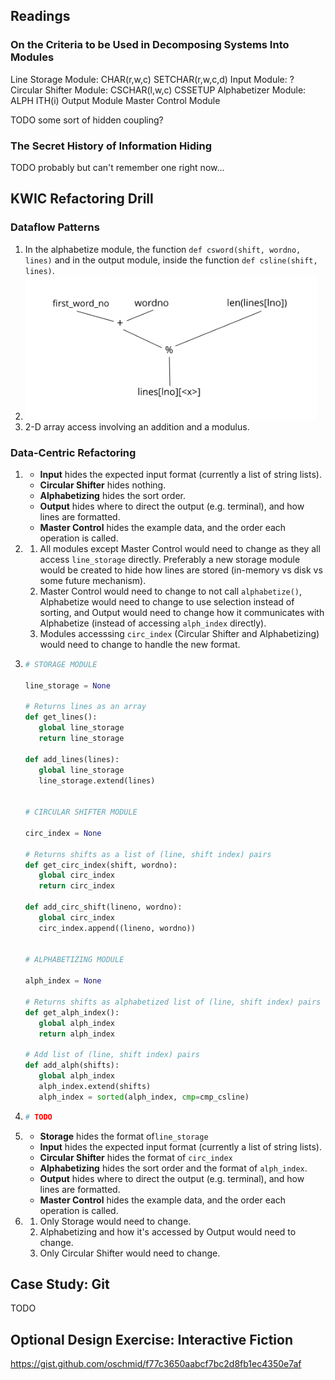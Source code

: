 ## Readings

### On the Criteria to be Used in Decomposing Systems Into Modules

Line Storage Module:
   CHAR(r,w,c)
   SETCHAR(r,w,c,d)
Input Module:
   ?
Circular Shifter Module:
   CSCHAR(l,w,c)
   CSSETUP
Alphabetizer Module:
   ALPH
   ITH(i)
Output Module
Master Control Module

TODO some sort of hidden coupling?

### The Secret History of Information Hiding

TODO probably but can't remember one right now...

## KWIC Refactoring Drill

### Dataflow Patterns

1. In the alphabetize module, the function `def csword(shift, wordno, lines)` and in the output module, inside the function `def csline(shift, lines)`.
1. ![Dataflow](https://github.com/oschmid/jkoppelwebcourse/raw/master/4-DataOverCode-Dataflow.png)
1. 2-D array access involving an addition and a modulus.

### Data-Centric Refactoring

1.
   - **Input** hides the expected input format (currently a list of string lists).
   - **Circular Shifter** hides nothing.
   - **Alphabetizing** hides the sort order.
   - **Output** hides where to direct the output (e.g. terminal), and how lines are formatted.
   - **Master Control** hides the example data, and the order each operation is called.
1. 
   1. All modules except Master Control would need to change as they all access `line_storage` directly. Preferably a new storage module would be created to hide how lines are stored (in-memory vs disk vs some future mechanism).
   1. Master Control would need to change to not call `alphabetize()`, Alphabetize would need to change to use selection instead of sorting, and Output would need to change how it communicates with Alphabetize (instead of accessing `alph_index` directly).
   1. Modules accesssing `circ_index` (Circular Shifter and Alphabetizing) would need to change to handle the new format.
1. 
   ```python
   # STORAGE MODULE
   
   line_storage = None
   
   # Returns lines as an array
   def get_lines():
      global line_storage
      return line_storage
   
   def add_lines(lines):
      global line_storage
      line_storage.extend(lines)
   
   
   # CIRCULAR SHIFTER MODULE
   
   circ_index = None
   
   # Returns shifts as a list of (line, shift index) pairs
   def get_circ_index(shift, wordno):
      global circ_index
      return circ_index
   
   def add_circ_shift(lineno, wordno):
      global circ_index
      circ_index.append((lineno, wordno))
   
   
   # ALPHABETIZING MODULE
   
   alph_index = None
   
   # Returns shifts as alphabetized list of (line, shift index) pairs
   def get_alph_index():
      global alph_index
      return alph_index
   
   # Add list of (line, shift index) pairs
   def add_alph(shifts):
      global alph_index
      alph_index.extend(shifts)
      alph_index = sorted(alph_index, cmp=cmp_csline)
   ```
1.
   ```python
   # TODO
   ```
1. 
   - **Storage** hides the format of`line_storage`
   - **Input** hides the expected input format (currently a list of string lists).
   - **Circular Shifter** hides the format of `circ_index`
   - **Alphabetizing** hides the sort order and the format of `alph_index`.
   - **Output** hides where to direct the output (e.g. terminal), and how lines are formatted.
   - **Master Control** hides the example data, and the order each operation is called.
1. 
   1. Only Storage would need to change.
   1. Alphabetizing and how it's accessed by Output would need to change.
   1. Only Circular Shifter would need to change.

## Case Study: Git

TODO

## Optional Design Exercise: Interactive Fiction

https://gist.github.com/oschmid/f77c3650aabcf7bc2d8fb1ec4350e7af
